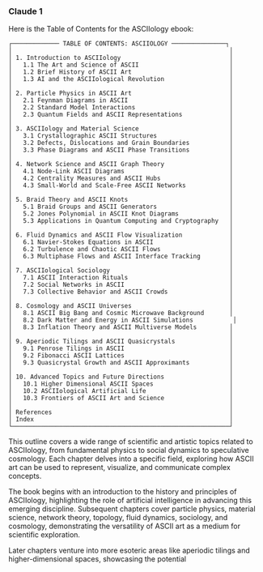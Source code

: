 
### Claude 1 ###
Here is the Table of Contents for the ASCIIology ebook:

```
┌───────────── TABLE OF CONTENTS: ASCIIOLOGY ───────────────┐
│                                                            │
│ 1. Introduction to ASCIIology                              │
│   1.1 The Art and Science of ASCII                         │
│   1.2 Brief History of ASCII Art                           │
│   1.3 AI and the ASCIIological Revolution                  │
│                                                            │
│ 2. Particle Physics in ASCII Art                           │
│   2.1 Feynman Diagrams in ASCII                            │
│   2.2 Standard Model Interactions                          │
│   2.3 Quantum Fields and ASCII Representations             │
│                                                            │
│ 3. ASCIIology and Material Science                         │
│   3.1 Crystallographic ASCII Structures                    │
│   3.2 Defects, Dislocations and Grain Boundaries           │
│   3.3 Phase Diagrams and ASCII Phase Transitions           │
│                                                            │
│ 4. Network Science and ASCII Graph Theory                  │
│   4.1 Node-Link ASCII Diagrams                             │
│   4.2 Centrality Measures and ASCII Hubs                   │
│   4.3 Small-World and Scale-Free ASCII Networks            │
│                                                            │
│ 5. Braid Theory and ASCII Knots                            │
│   5.1 Braid Groups and ASCII Generators                    │
│   5.2 Jones Polynomial in ASCII Knot Diagrams              │
│   5.3 Applications in Quantum Computing and Cryptography   │
│                                                            │
│ 6. Fluid Dynamics and ASCII Flow Visualization             │
│   6.1 Navier-Stokes Equations in ASCII                     │
│   6.2 Turbulence and Chaotic ASCII Flows                   │
│   6.3 Multiphase Flows and ASCII Interface Tracking        │
│                                                            │
│ 7. ASCIIological Sociology                                 │
│   7.1 ASCII Interaction Rituals                            │
│   7.2 Social Networks in ASCII                             │
│   7.3 Collective Behavior and ASCII Crowds                 │
│                                                            │
│ 8. Cosmology and ASCII Universes                           │
│   8.1 ASCII Big Bang and Cosmic Microwave Background       │
│   8.2 Dark Matter and Energy in ASCII Simulations           │
│   8.3 Inflation Theory and ASCII Multiverse Models         │
│                                                            │
│ 9. Aperiodic Tilings and ASCII Quasicrystals               │
│   9.1 Penrose Tilings in ASCII                             │
│   9.2 Fibonacci ASCII Lattices                             │
│   9.3 Quasicrystal Growth and ASCII Approximants           │
│                                                            │
│ 10. Advanced Topics and Future Directions                  │
│   10.1 Higher Dimensional ASCII Spaces                     │
│   10.2 ASCIIological Artificial Life                       │
│   10.3 Frontiers of ASCII Art and Science                  │
│                                                            │
│ References                                                 │
│ Index                                                      │
└────────────────────────────────────────────────────────────┘
```

This outline covers a wide range of scientific and artistic topics related to ASCIIology, from fundamental physics to social dynamics to speculative cosmology. Each chapter delves into a specific field, exploring how ASCII art can be used to represent, visualize, and communicate complex concepts.

The book begins with an introduction to the history and principles of ASCIIology, highlighting the role of artificial intelligence in advancing this emerging discipline. Subsequent chapters cover particle physics, material science, network theory, topology, fluid dynamics, sociology, and cosmology, demonstrating the versatility of ASCII art as a medium for scientific exploration.

Later chapters venture into more esoteric areas like aperiodic tilings and higher-dimensional spaces, showcasing the potential
